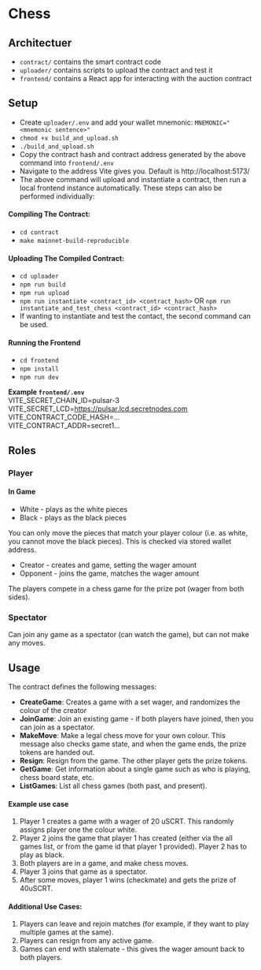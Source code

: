 # Chess

## Architectuer
- `contract/` contains the smart contract code
- `uploader/` contains scripts to upload the contract and test it
- `frontend/` contains a React app for interacting with the auction contract


## Setup
 - Create `uploader/.env` and add your wallet mnemonic: `MNEMONIC="<mnemonic sentence>"`
 - `chmod +x build_and_upload.sh`
 - `./build_and_upload.sh`
 - Copy the contract hash and contract address generated by the above command into `frontend/.env`
 - Navigate to the address Vite gives you. Default is http://localhost:5173/
- The above command will upload and instantiate a contract, then run a local frontend instance automatically. These steps can also be performed individually:

#### Compiling The Contract:
   - `cd contract`
   - `make mainnet-build-reproducible`

#### Uploading The Compiled Contract:
   - `cd uploader`
   - `npm run build`
   - `npm run upload`
   - `npm run instantiate <contract_id> <contract_hash>` OR `npm run instantiate_and_test_chess <contract_id> <contract_hash>`
   - If wanting to instantiate and test the contact, the second command can be used.

#### Running the Frontend
   - `cd frontend`
   - `npm install`
   - `npm run dev`

 **Example `frontend/.env`** \
VITE_SECRET_CHAIN_ID=pulsar-3
VITE_SECRET_LCD=https://pulsar.lcd.secretnodes.com
VITE_CONTRACT_CODE_HASH=... \
VITE_CONTRACT_ADDR=secret1...

## Roles

### Player
 #### In Game
 - White - plays as the white pieces
 - Black - plays as the black pieces

You can only move the pieces that match your player colour (i.e. as white, you cannot move the black pieces). This is checked via stored wallet address.

 - Creator - creates and game, setting the wager amount
 - Opponent - joins the game, matches the wager amount

The players compete in a chess game for the prize pot (wager from both sides).

### Spectator
Can join any game as a spectator (can watch the game), but can not make any moves.

## Usage
The contract defines the following messages:
- **CreateGame**:
    Creates a game with a set wager, and randomizes the colour of the creator
- **JoinGame**:
    Join an existing game - if both players have joined, then you can join as a spectator.
- **MakeMove**:
    Make a legal chess move for your own colour. This message also checks game state, and when the game ends, the prize tokens are handed out.
- **Resign**:
    Resign from the game. The other player gets the prize tokens.
- **GetGame**:
    Get information about a single game such as who is playing, chess board state, etc.
- **ListGames**:
    List all chess games (both past, and present).

#### Example use case
1. Player 1 creates a game with a wager of 20 uSCRT. This randomly assigns player one the colour white.
2. Player 2 joins the game that player 1 has created (either via the all games list, or from the game id that player 1 provided). Player 2 has to play as black.
3. Both players are in a game, and make chess moves.
4. Player 3 joins that game as a spectator.
5. After some moves, player 1 wins (checkmate) and gets the prize of 40uSCRT.

#### Additional Use Cases:
1. Players can leave and rejoin matches (for example, if they want to play multiple games at the same).
2. Players can resign from any active game.
3. Games can end with stalemate - this gives the wager amount back to both players.